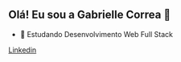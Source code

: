 ## Olá! Eu sou a Gabrielle Correa 👋

- 🌱 Estudando Desenvolvimento Web Full Stack

<div>
  <a href="https://www.linkedin.com/in/gabrielle-correa-27008b22a/" target="_blank">Linkedin</a>
</div>
